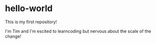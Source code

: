 # hello-world
This is my first repository!


I'm Tim and I'm escited to learncoding but nervous about the scale of the change!
